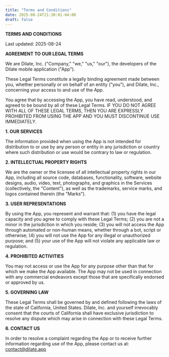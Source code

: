 ```yaml
---
title: "Terms and Conditions"
date: 2025-08-24T21:30:01-04:00
draft: false
---
```


**TERMS AND CONDITIONS**

Last updated: 2025-08-24

**AGREEMENT TO OUR LEGAL TERMS**

We are Dilate, Inc. ("Company," "we," "us," "our"), the developers of the Dilate mobile application ("App").

These Legal Terms constitute a legally binding agreement made between you, whether personally or on behalf of an entity ("you"), and Dilate, Inc., concerning your access to and use of the App.

You agree that by accessing the App, you have read, understood, and agreed to be bound by all of these Legal Terms. IF YOU DO NOT AGREE WITH ALL OF THESE LEGAL TERMS, THEN YOU ARE EXPRESSLY PROHIBITED FROM USING THE APP AND YOU MUST DISCONTINUE USE IMMEDIATELY.

**1. OUR SERVICES**

The information provided when using the App is not intended for distribution to or use by any person or entity in any jurisdiction or country where such distribution or use would be contrary to law or regulation.

**2. INTELLECTUAL PROPERTY RIGHTS**

We are the owner or the licensee of all intellectual property rights in our App, including all source code, databases, functionality, software, website designs, audio, video, text, photographs, and graphics in the Services (collectively, the "Content"), as well as the trademarks, service marks, and logos contained therein (the "Marks").

**3. USER REPRESENTATIONS**

By using the App, you represent and warrant that: (1) you have the legal capacity and you agree to comply with these Legal Terms; (2) you are not a minor in the jurisdiction in which you reside; (3) you will not access the App through automated or non-human means, whether through a bot, script or otherwise; (4) you will not use the App for any illegal or unauthorized purpose; and (5) your use of the App will not violate any applicable law or regulation.

**4. PROHIBITED ACTIVITIES**

You may not access or use the App for any purpose other than that for which we make the App available. The App may not be used in connection with any commercial endeavors except those that are specifically endorsed or approved by us.

**5. GOVERNING LAW**

These Legal Terms shall be governed by and defined following the laws of the state of California, United States. Dilate, Inc. and yourself irrevocably consent that the courts of California shall have exclusive jurisdiction to resolve any dispute which may arise in connection with these Legal Terms.

**6. CONTACT US**

In order to resolve a complaint regarding the App or to receive further information regarding use of the App, please contact us at: contact@dilate.app
